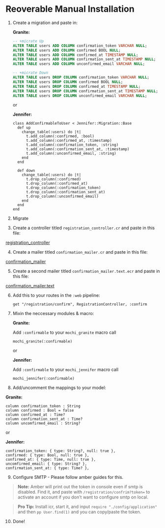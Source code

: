 # Reoverable Manual Installation

1. Create a migration and paste in:

    **Granite:**

    ```sql
    -- +micrate Up
    ALTER TABLE users ADD COLUMN confirmation_token VARCHAR NULL;
    ALTER TABLE users ADD COLUMN confirmed BOOL NULL;
    ALTER TABLE users ADD COLUMN confirmed_at TIMESTAMP NULL;
    ALTER TABLE users ADD COLUMN confirmation_sent_at TIMESTAMP NULL;
    ALTER TABLE users ADD COLUMN unconfirmed_email VARCHAR NULL;

    -- +micrate Down
    ALTER TABLE users DROP COLUMN confirmation_token VARCHAR NULL;
    ALTER TABLE users DROP COLUMN confirmed BOOL NULL;
    ALTER TABLE users DROP COLUMN confirmed_at TIMESTAMP NULL;
    ALTER TABLE users DROP COLUMN confirmation_sent_at TIMESTAMP NULL;
    ALTER TABLE users DROP COLUMN unconfirmed_email VARCHAR NULL;
    ```

    or  

    **Jennifer:**

    ```crystal
    class AddConfirmableToUser < Jennifer::Migration::Base
      def up
        change_table(:users) do |t|
          t.add_column(:confirmed, :bool)
          t.add_column(:confirmed_at, :timestamp)
          t.add_column(:confirmation_token, :string)
          t.add_column(:confirmation_sent_at, :timestamp)
          t.add_column(:unconfirmed_email, :string)
        end
      end

      def down
        change_table(:users) do |t|
          t.drop_column(:confirmed)
          t.drop_column(:confirmed_at)
          t.drop_column(:confirmation_token)
          t.drop_column(:confirmation_sent_at)
          t.drop_column(:unconfirmed_email)
        end
      end
    end
    ```

2. Migrate  

3. Create a controller titled `registration_controller.cr` and paste in this file:  

  [registration_controller](controllers/registration_controller.cr.md)  

4. Create a mailer titled `confirmation_mailer.cr` and paste in this file:  

  [confirmation_mailer](mailers/confirmation_mailer.cr.md)  

5. Create a second mailer titled `confirmation_mailer.text.ecr` and paste in this file:  
  
  [confirmation_mailer.text](mailers/confirmation_mailer.text.ecr.md)  

6. Add this to your routes in the `:web` pipeline:

    ```crystal
    get "/registration/confirm", RegistrationController, :confirm
    ```

7. Mixin the neccessary modules & macro:

    **Granite:**

    Add `:confirmable` to your `mochi_granite` macro call
    ```crystal
    mochi_granite(:confirmable)
    ```

    or

    **Jennifer:**

    Add `:confirmable` to your `mochi_jennifer` macro call
    ```crystal
    mochi_jennifer(:confirmable)
    ```

8. Add/uncomment the mappings to your model:

  **Granite:**

  ```crystal
  column confirmation_token : String
  column confirmed : Bool = false
  column confirmed_at : Time?
  column confirmation_sent_at : Time?
  column uncomfirmed_email : String?
  ```

  or

  **Jennifer:**

  ```crystal
  confirmation_token: { type: String?, null: true },
  confirmed: { type: Bool, null: true },
  confirmed_at: { type: Time, null: true },
  uncomfirmed_email: { type: String? },
  confirmation_sent_at: { type: Time? },
  ```

9. Configure SMTP - Please follow amber guides for this. 

> **Note:** Amber will print out the token in console even if smtp is disabled. Find it, and paste with `/registration/confrim?token=` to activate an account if you don't want to configure smtp on local.

> **Pro Tip:** Install icr, start it, and input `require "./config/application"` and then `pp User.find(1)` and you can copy/paste the token.

10. Done!